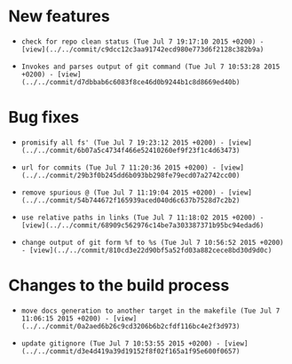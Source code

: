 
# New features

-     check for repo clean status (Tue Jul 7 19:17:10 2015 +0200) - [view](../../commit/c9dcc12c3aa91742ecd980e773d6f2128c382b9a) 
-     Invokes and parses output of git command (Tue Jul 7 10:53:28 2015 +0200) - [view](../../commit/d7dbbab6c6083f8ce46d0b9244b1c8d8669ed40b) 

# Bug fixes

-     promisify all fs' (Tue Jul 7 19:23:12 2015 +0200) - [view](../../commit/6b07a5c4734f466e52410260ef9f23f1c4d63473) 
-     url for commits (Tue Jul 7 11:20:36 2015 +0200) - [view](../../commit/29b3f0b245dd6b093bb298fe79ecd07a2742cc00) 
-     remove spurious @ (Tue Jul 7 11:19:04 2015 +0200) - [view](../../commit/54b744672f165939aced040d6c637b7528d7c2b2) 
-     use relative paths in links (Tue Jul 7 11:18:02 2015 +0200) - [view](../../commit/68909c562976c14be7a303387371b95bc94edad6) 
-     change output of git form %f to %s (Tue Jul 7 10:56:52 2015 +0200) - [view](../../commit/810cd3e22d90bf5a52fd03a882cece8bd30d9d0c) 

# Changes to the build process

-     move docs generation to another target in the makefile (Tue Jul 7 11:06:15 2015 +0200) - [view](../../commit/0a2aed6b26c9cd3206b6b2cfdf116bc4e2f3d973) 
-     update gitignore (Tue Jul 7 10:53:55 2015 +0200) - [view](../../commit/d3e4d419a39d19152f8f02f165a1f95e600f0657) 
